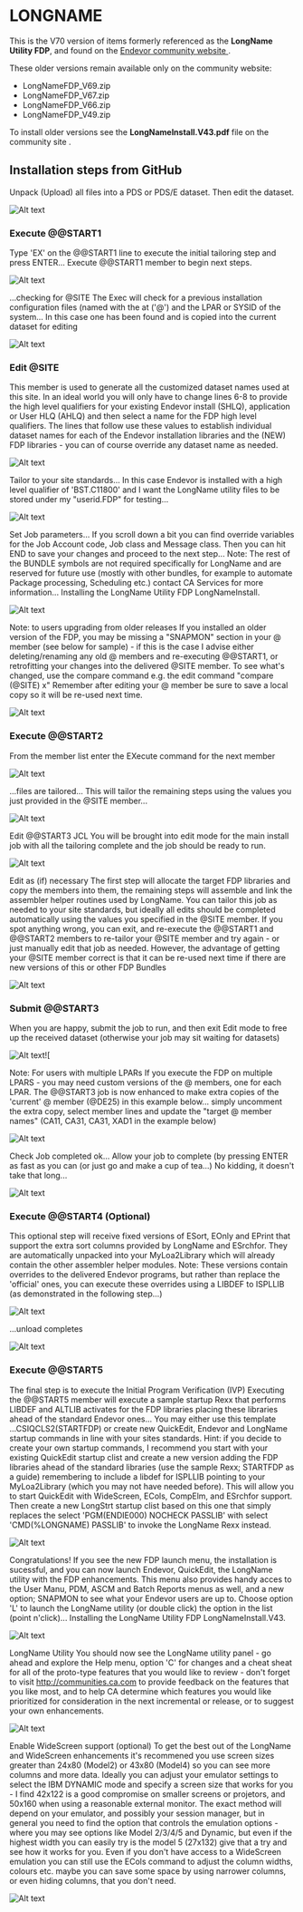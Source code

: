 # LONGNAME

This is the V70 version of items formerly referenced as the **LongName Utility FDP**, and found on the [Endevor community website
](https://community.broadcom.com/mainframesoftware/viewdocument/longname-utility-fdp?CommunityKey=592eb6c9-73f7-460f-9aa9-e5194cdafcd2&tab=librarydocuments&LibraryFolderKey=&DefaultView=folder).

These older versions remain available only on the community website:

- LongNameFDP_V69.zip
- LongNameFDP_V67.zip
- LongNameFDP_V66.zip
- LongNameFDP_V49.zip

To install older versions see the **LongNameInstall.V43.pdf** file on the community site . 

## Installation steps from GitHub

Unpack (Upload) all files into a PDS or PDS/E dataset. Then edit the dataset.

![Alt text](image-24.png)


### Execute @@START1
Type 'EX' on the @@START1 line to execute the initial tailoring step and press ENTER...
Execute @@START1 member to begin next steps. 


![Alt text](image-2.png)

...checking for @SITE
The Exec will check for a previous installation configuration files (named with the at ('@') and the
LPAR or SYSID of the system... In this case one has been found and is copied into the current
dataset for editing

![Alt text](image-3.png)

### Edit @SITE
This member is used to generate all the customized dataset names used at this site. In an ideal
world you will only have to change lines 6-8 to provide the high level qualifiers for your existing
Endevor install (SHLQ), application or User HLQ (AHLQ) and then select a name for the FDP high
level qualifiers.
The lines that follow use these values to establish individual dataset names for each of the Endevor
installation libraries and the (NEW) FDP libraries - you can of course override any dataset name as
needed.


![Alt text](image-4.png)

Tailor to your site standards...
In this case Endevor is installed with a high level qualifier of 'BST.C11800' and I want the LongName
utility files to be stored under my "userid.FDP" for testing...

![Alt text](image-5.png)

Set Job parameters...
If you scroll down a bit you can find override variables for the Job Account code, Job class and
Message class.
Then you can hit END to save your changes and proceed to the next step...
Note: The rest of the BUNDLE symbols are not required specifically for LongName and are reserved
for future use (mostly with other bundles, for example to automate Package processing, Scheduling
etc.) contact CA Services for more information...
Installing the LongName Utility FDP
LongNameInstall.

![Alt text](image-6.png)

Note: to users upgrading from older releases
If you installed an older version of the FDP, you may be missing a "SNAPMON" section in your
@<sysid> member (see below for sample) - if this is the case I advise either deleting/renaming any
old @<sysid> members and re-executing @@START1, or retrofitting your changes into the
delivered @SITE member. To see what's changed, use the compare command e.g. the edit
command "compare (@SITE) x"
Remember after editing your @<sysid> member be sure to save a local copy so it will be re-used
next time.


![Alt text](image-7.png)

### Execute @@START2
From the member list enter the EXecute command for the next member

![Alt text](image-8.png)

...files are tailored...
This will tailor the remaining steps using the values you just provided in the @SITE member...

![Alt text](image-9.png)

Edit @@START3 JCL
You will be brought into edit mode for the main install job with all the tailoring complete and the job
should be ready to run.

![Alt text](image-10.png)

Edit as (if) necessary
The first step will allocate the target FDP libraries and copy the members into them, the remaining
steps will assemble and link the assembler helper routines used by LongName.
You can tailor this job as needed to your site standards, but ideally all edits should be completed
automatically using the values you specified in the @SITE member. If you spot anything wrong, you
can exit, and re-execute the @@START1 and @@START2 members to re-tailor your @SITE
member and try again - or just manually edit that job as needed. However, the advantage of getting
your @SITE member correct is that it can be re-used next time if there are new versions of this or
other FDP Bundles

![Alt text](image-11.png)

### Submit @@START3
When you are happy, submit the job to run, and then exit Edit mode to free up the received dataset
(otherwise your job may sit waiting for datasets)

![Alt text](image-12.png)![

Note: For users with multiple LPARs
If you execute the FDP on multiple LPARS - you may need custom versions of the @<SYSID>
members, one for each LPAR. The @@START3 job is now enhanced to make extra copies of the
'current' @<sysid> member (@DE25) in this example below... simply uncomment the extra copy,
select member lines and update the "target @<sysid> member names" (CA11, CA31, CA31, XAD1
in the example below)

![Alt text](image-16.png)


Check Job completed ok...
Allow your job to complete (by pressing ENTER as fast as you can (or just go and make a cup of
tea...)
No kidding, it doesn't take that long...

![Alt text](image-17.png)

### Execute @@START4 (Optional)

This optional step will receive fixed versions of ESort, EOnly and EPrint that support the extra sort
columns provided by LongName and ESrchfor. They are automatically unpacked into your
MyLoa2Library which will already contain the other assembler helper modules.
Note: These versions contain overrides to the delivered Endevor programs, but rather than replace
the 'official' ones, you can execute these overrides using a LIBDEF to ISPLLIB (as demonstrated in
the following step...)

![Alt text](image-18.png)

...unload completes

![Alt text](image-19.png)


### Execute @@START5
The final step is to execute the Initial Program Verification (IVP)
Executing the @@START5 member will execute a sample startup Rexx that performs LIBDEF and
ALTLIB activates for the FDP libraries placing these libraries ahead of the standard Endevor ones...
You may either use this template ...CSIQCLS2(STARTFDP) or create new QuickEdit, Endevor and
LongName startup commands in line with your sites standards.
Hint: if you decide to create your own startup commands, I recommend you start with your existing
QuickEdit startup clist and create a new version adding the FDP libraries ahead of the standard
libraries (use the sample Rexx; STARTFDP as a guide) remembering to include a libdef for ISPLLIB
pointing to your MyLoa2Library (which you may not have needed before). This will allow you to start
QuickEdit with WideScreen, ECols, CompElm, and ESrchfor support. Then create a new LongStrt
startup clist based on this one that simply replaces the select 'PGM(ENDIE000) NOCHECK
PASSLIB' with select 'CMD(%LONGNAME) PASSLIB' to invoke the LongName Rexx instead.



![Alt text](image-20.png)


Congratulations!
If you see the new FDP launch menu, the installation is sucessful, and you can now launch Endevor,
QuickEdit, the LongName utility with the FDP enhancements.
This menu also provides handy acces to the User Manu, PDM, ASCM and Batch Reports menus as
well, and a new option; SNAPMON to see what your Endevor users are up to.
Choose option 'L' to launch the LongName utility (or double click) the option in the list (point n'click)...
Installing the LongName Utility FDP
LongNameInstall.V43.


![Alt text](image-21.png)


LongName Utility
You should now see the LongName utility panel - go ahead and explore the Help menu, option 'C' for
changes and a cheat sheat for all of the proto-type features that you would like to review - don't
forget to visit http://communities.ca.com to provide feedback on the features that you like most, and
to help CA determine which features you would like prioritized for consideration in the next
incremental or release, or to suggest your own enhancements.


![Alt text](image-22.png)



Enable WideScreen support (optional)
To get the best out of the LongName and WideScreen enhancements it's recommened you use
screen sizes greater than 24x80 (Model2) or 43x80 (Model4) so you can see more columns and
more data. Ideally you can adjust your emulator settings to select the IBM DYNAMIC mode and
specify a screen size that works for you - I find 42x122 is a good compromise on smaller screens or
projetors, and 50x160 when using a reasonable external monitor. The exact method will depend on
your emulator, and possibly your session manager, but in general you need to find the option that
controls the emulation options - where you may see options like Model 2/3/4/5 and Dynamic, but
even if the highest width you can easily try is the model 5 (27x132) give that a try and see how it
works for you.
Even if you don't have access to a WideScreen emulation you can still use the ECols command to
adjust the column widths, colours etc. maybe you can save some space by using narrower columns,
or even hiding columns, that you don't need.


![Alt text](image-23.png)









